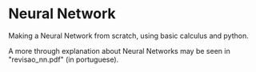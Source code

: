 # Neural Network

Making a Neural Network from scratch, using basic calculus and python.

A more through explanation about Neural Networks may be seen in "revisao_nn.pdf" (in portuguese).
